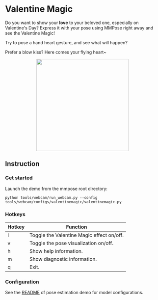 # Valentine Magic

Do you want to show your **love** to your beloved one, especially on Valentine's Day? Express it with your pose using MMPose right away and see the Valentine Magic!

Try to pose a hand heart gesture, and see what will happen?

Prefer a blow kiss? Here comes your flying heart~

<div align="center">
    <img src="https://user-images.githubusercontent.com/87690686/153837208-8975eda1-17d5-4ee7-8c83-9b535e5ee9d9.gif" width="300px" alt><br>
</div>

## Instruction

### Get started

Launch the demo from the mmpose root directory:

```shell
python tools/webcam/run_webcam.py --config tools/webcam/configs/valentinemagic/valentinemagic.py
```

### Hotkeys

| Hotkey | Function                                  |
| ------ | ----------------------------------------- |
| l      | Toggle the Valentine Magic effect on/off. |
| v      | Toggle the pose visualization on/off.     |
| h      | Show help information.                    |
| m      | Show diagnostic information.              |
| q      | Exit.                                     |

### Configuration

See the [README](/tools/webcam/configs/examples/README.md#configuration) of pose estimation demo for model configurations.
